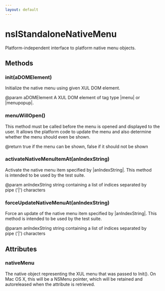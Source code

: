 ```yaml
---
layout: default
---
```


# nsIStandaloneNativeMenu #
  
Platform-independent interface to platform native menu objects.  
  

## Methods ##

### init(aDOMElement) ###
  
Initialize the native menu using given XUL DOM element.  
  
@param aDOMElement A XUL DOM element of tag type |menu| or |menupopup|.  
  

### menuWillOpen() ###
  
This method must be called before the menu is opened and displayed to the  
user. It allows the platform code to update the menu and also determine  
whether the menu should even be shown.  
  
@return true if the menu can be shown, false if it should not be shown  
  

### activateNativeMenuItemAt(anIndexString) ###
  
Activate the native menu item specified by |anIndexString|. This method  
is intended to be used by the test suite.  
  
@param anIndexString string containing a list of indices separated by  
       pipe ('|') characters  
  

### forceUpdateNativeMenuAt(anIndexString) ###
  
Force an update of the native menu item specified by |anIndexString|. This  
method is intended to be used by the test suite.  
  
@param anIndexString string containing a list of indices separated by  
       pipe ('|') characters  
  

## Attributes ##

### nativeMenu ###
  
The native object representing the XUL menu that was passed to Init(). On  
Mac OS X, this will be a NSMenu pointer, which will be retained and  
autoreleased when the attribute is retrieved.  
  
